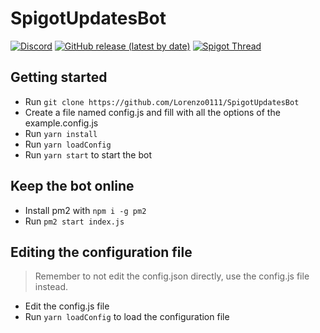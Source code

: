 # SpigotUpdatesBot
[![Discord](https://img.shields.io/discord/737993529795674182?label=Discord)](https://discord.gg/ZXM2Az8)
[![GitHub release (latest by date)](https://img.shields.io/github/v/release/Lorenzo0111/SpigotUpdatesBot?label=Version)](https://github.com/Lorenzo0111/SpigotUpdatesBot/releases)
[![Spigot Thread](https://img.shields.io/badge/Spigot%20Thread-here-orange)](https://www.spigotmc.org/threads/544113/)


## Getting started
  - Run `git clone https://github.com/Lorenzo0111/SpigotUpdatesBot`
  - Create a file named config.js and fill with all the options of the example.config.js
  - Run `yarn install`
  - Run `yarn loadConfig`
  - Run `yarn start` to start the bot

## Keep the bot online
  - Install pm2 with `npm i -g pm2`
  - Run `pm2 start index.js`

## Editing the configuration file
> Remember to not edit the config.json directly, use the config.js file instead.

  - Edit the config.js file
  - Run `yarn loadConfig` to load the configuration file